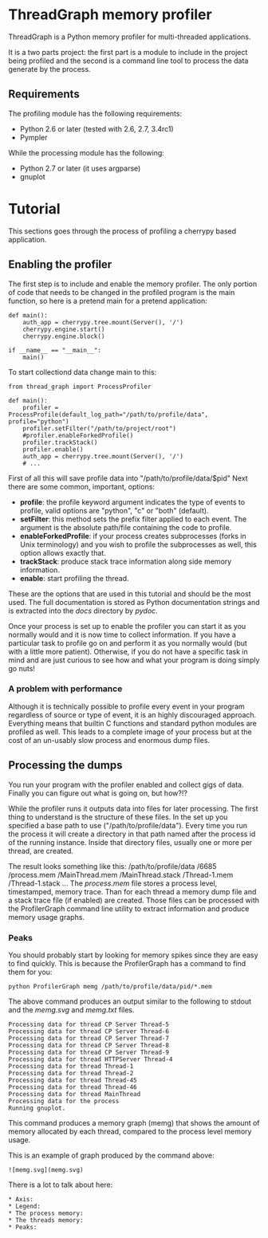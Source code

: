 ThreadGraph memory profiler
===========================
ThreadGraph is a Python memory profiler for multi-threaded applications.

It is a two parts project: the first part is a module to include in the project
being profiled and the second is a command line tool to process the data
generate by the process.


Requirements
------------
The profiling module has the following requirements:

  * Python 2.6 or later (tested with 2.6, 2.7, 3.4rc1)
  * Pympler

While the processing module has the following:

  * Python 2.7 or later (it uses argparse)
  * gnuplot


Tutorial
========
This sections goes through the process of profiling a cherrypy based
application.

Enabling the profiler
---------------------
The first step is to include and enable the memory profiler.
The only portion of code that needs to be changed in the profiled program is
the main function, so here is a pretend main for a pretend application:

    def main():
        auth_app = cherrypy.tree.mount(Server(), '/')
        cherrypy.engine.start()
        cherrypy.engine.block()

    if __name__ == "__main__":
        main()

To start collectiond data change main to this:

    from thread_graph import ProcessProfiler

    def main():
        profiler = ProcessProfile(default_log_path="/path/to/profile/data", profile="python")
        profiler.setFilter("/path/to/project/root")
        #profiler.enableForkedProfile()
        profiler.trackStack()
        profiler.enable()
        auth_app = cherrypy.tree.mount(Server(), '/')
        # ...

First of all this will save profile data into "/path/to/profile/data/$pid"
Next there are some common, important, options:

  * **profile**: the profile keyword argument indicates the type of events to
                 profile, valid options are "python", "c" or "both" (default).
  * **setFilter**: this method sets the prefix filter applied to each event.
                   The argument is the absolute path/file containing the code
                   to profile.
  * **enableForkedProfile**: if your process creates subprocesses (forks in
                             Unix terminology) and you wish to profile the
                             subprocesses as well, this option allows exactly that.
  * **trackStack**: produce stack trace information along side memory information.
  * **enable**: start profiling the thread.


These are the options that are used in this tutorial and should be the most used.
The full documentation is stored as Python documentation strings and is extracted
into the _docs_ directory by _pydoc_.

Once your process is set up to enable the profiler you can start it as you
normally would and it is now time to collect information.
If you have a particular task to profile go on and perform it as you normally
would (but with a little more patient).
Otherwise, if you do not have a specific task in mind and are just curious to
see how and what your program is doing simply go nuts!

### A problem with performance
Although it is technically possible to profile every event in your program
regardless of source or type of event, it is an highly discouraged approach.
Everything means that builtin C functions and standard python modules are
profiled as well.
This leads to a complete image of your process but at the cost of an un-usably
slow process and enormous dump files.


Processing the dumps
--------------------
You run your program with the profiler enabled and collect gigs of data.
Finally you can figure out what is going on, but how?!?

While the profiler runs it outputs data into files for later processing.
The first thing to understand is the structure of these files.
In the set up you specified a base path to use ("/path/to/profile/data").
Every time you run the process it will create a directory in that path
named after the process id of the running instance.
Inside that directory files, usually one or more per thread, are created.

The result looks something like this:
    /path/to/profile/data
        /6685
            /process.mem
            /MainThread.mem
            /MainThread.stack
            /Thread-1.mem
            /Thread-1.stack
            ...
The _process.mem_ file stores a process level, timestamped, memory trace.
Than for each thread a memory dump file and a stack trace file (if enabled)
are created.
Those files can be processed with the ProfilerGraph command line utility
to extract information and produce memory usage graphs.


### Peaks
You should probably start by looking for memory spikes since they are
easy to find quickly.
This is because the ProfilerGraph has a command to find them for you:

    python ProfilerGraph memg /path/to/profile/data/pid/*.mem

The above command produces an output similar to the following to
stdout and the _memg.svg_ and _memg.txt_ files.

    Processing data for thread CP Server Thread-5
    Processing data for thread CP Server Thread-6
    Processing data for thread CP Server Thread-7
    Processing data for thread CP Server Thread-8
    Processing data for thread CP Server Thread-9
    Processing data for thread HTTPServer Thread-4
    Processing data for thread Thread-1
    Processing data for thread Thread-2
    Processing data for thread Thread-45
    Processing data for thread Thread-46
    Processing data for thread MainThread
    Processing data for the process
    Running gnuplot.

This command produces a memory graph (memg) that shows the amount of
memory allocated by each thread, compared to the process level memory usage.

This is an example of graph produced by the command above:

    ![memg.svg](memg.svg)

There is a lot to talk about here:

    * Axis:
    * Legend:
    * The process memory:
    * The threads memory:
    * Peaks:
